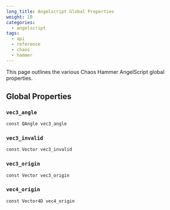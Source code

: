 ```yaml
---
long_title: Angelscript Global Properties
weight: 10
categories:
  - angelscript
tags:
  - api
  - reference
  - chaos
  - hammer
---
```


This page outlines the various Chaos Hammer AngelScript global properties.

## Global Properties

### `vec3_angle`

```as
const QAngle vec3_angle
```

### `vec3_invalid`

```as
const Vector vec3_invalid
```

### `vec3_origin`

```as
const Vector vec3_origin
```

### `vec4_origin`

```as
const Vector4D vec4_origin
```
